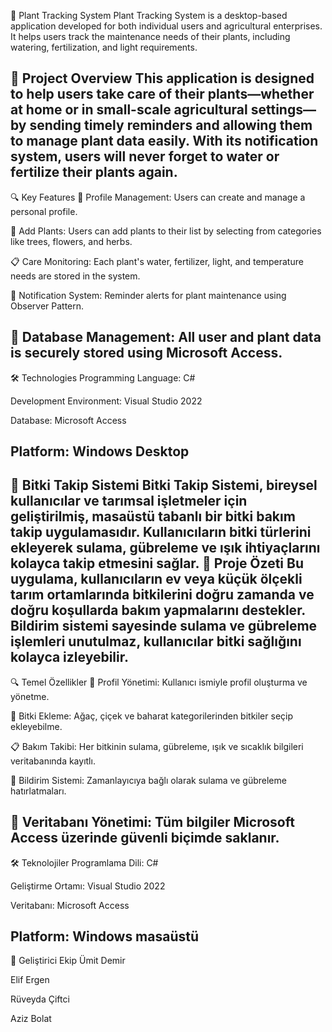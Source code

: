 🌱 Plant Tracking System
Plant Tracking System is a desktop-based application developed for both individual users and agricultural enterprises. It helps users track the maintenance needs of their plants, including watering, fertilization, and light requirements.

🧩 Project Overview
This application is designed to help users take care of their plants—whether at home or in small-scale agricultural settings—by sending timely reminders and allowing them to manage plant data easily. With its notification system, users will never forget to water or fertilize their plants again.
-----
🔍 Key Features
👤 Profile Management: Users can create and manage a personal profile.

🌿 Add Plants: Users can add plants to their list by selecting from categories like trees, flowers, and herbs.

📋 Care Monitoring: Each plant's water, fertilizer, light, and temperature needs are stored in the system.

🔔 Notification System: Reminder alerts for plant maintenance using Observer Pattern.

💾 Database Management: All user and plant data is securely stored using Microsoft Access.
------------
🛠️ Technologies
Programming Language: C#

Development Environment: Visual Studio 2022

Database: Microsoft Access

Platform: Windows Desktop
------------

🌱 Bitki Takip Sistemi
Bitki Takip Sistemi, bireysel kullanıcılar ve tarımsal işletmeler için geliştirilmiş, masaüstü tabanlı bir bitki bakım takip uygulamasıdır. Kullanıcıların bitki türlerini ekleyerek sulama, gübreleme ve ışık ihtiyaçlarını kolayca takip etmesini sağlar.
🧩 Proje Özeti
Bu uygulama, kullanıcıların ev veya küçük ölçekli tarım ortamlarında bitkilerini doğru zamanda ve doğru koşullarda bakım yapmalarını destekler. Bildirim sistemi sayesinde sulama ve gübreleme işlemleri unutulmaz, kullanıcılar bitki sağlığını kolayca izleyebilir.
----
🔍 Temel Özellikler
👤 Profil Yönetimi: Kullanıcı ismiyle profil oluşturma ve yönetme.

🌿 Bitki Ekleme: Ağaç, çiçek ve baharat kategorilerinden bitkiler seçip ekleyebilme.

📋 Bakım Takibi: Her bitkinin sulama, gübreleme, ışık ve sıcaklık bilgileri veritabanında kayıtlı.

🔔 Bildirim Sistemi: Zamanlayıcıya bağlı olarak sulama ve gübreleme hatırlatmaları.

💾 Veritabanı Yönetimi: Tüm bilgiler Microsoft Access üzerinde güvenli biçimde saklanır.
-----
🛠️ Teknolojiler
Programlama Dili: C#

Geliştirme Ortamı: Visual Studio 2022

Veritabanı: Microsoft Access

Platform: Windows masaüstü
-----
👥 Geliştirici Ekip
Ümit Demir 

Elif Ergen 

Rüveyda Çiftci 

Aziz Bolat 
